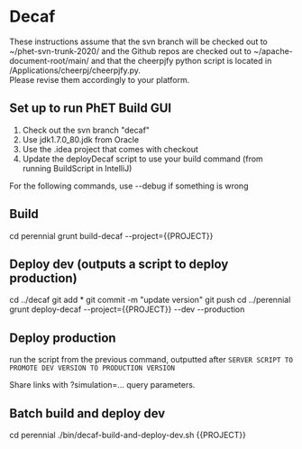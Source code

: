 # Decaf

These instructions assume that the svn branch will be checked out to ~/phet-svn-trunk-2020/ and the Github repos are 
checked out to ~/apache-document-root/main/ and that the cheerpjfy python script is located in /Applications/cheerpj/cheerpjfy.py.  
Please revise them accordingly to your platform.

## Set up to run PhET Build GUI
1. Check out the svn branch "decaf"
2. Use jdk1.7.0_80.jdk from Oracle
3. Use the .idea project that comes with checkout
4. Update the deployDecaf script to use your build command (from running BuildScript in IntelliJ)

For the following commands, use --debug if something is wrong

## Build
cd perennial
grunt build-decaf --project={{PROJECT}}

## Deploy dev (outputs a script to deploy production)
cd ../decaf
git add *
git commit -m "update version"
git push
cd ../perennial
grunt deploy-decaf --project={{PROJECT}} --dev --production

## Deploy production
run the script from the previous command, outputted after `SERVER SCRIPT TO PROMOTE DEV VERSION TO PRODUCTION VERSION`

Share links with ?simulation=... query parameters.

## Batch build and deploy dev
cd perennial
./bin/decaf-build-and-deploy-dev.sh {{PROJECT}}